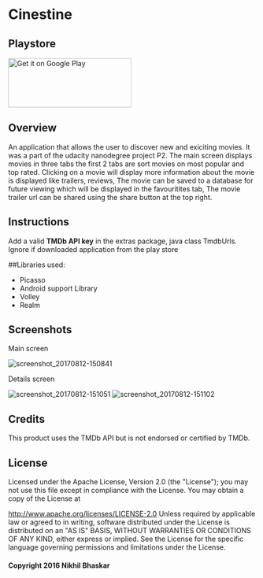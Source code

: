 # Cinestine

## Playstore

<a href='https://play.google.com/store/apps/details?id=comnikhil_31.httpsgithub.cinestine&hl=en&pcampaignid=MKT-Other-global-all-co-prtnr-py-PartBadge-Mar2515-1'><img alt='Get it on Google Play' src='https://play.google.com/intl/en_us/badges/images/generic/en_badge_web_generic.png' width="250" height="100"/></a>
## Overview

An application that allows the user to discover new and exiciting movies. It was a part of the udacity nanodegree project P2. The main screen displays movies in three tabs the first 2 tabs are sort movies on most popular and top rated. Clicking on a movie will display more information about the movie is displayed like trailers, reviews, The movie can be saved to a database for future viewing which will be displayed in the favouritites tab, The movie trailer url can be shared using the share button at the top right.

## Instructions

Add a valid **TMDb API key** in the extras package, java class TmdbUrls. Ignore if downloaded application from the play store

##Libraries used:

* Picasso
* Android support Library
* Volley
* Realm



## Screenshots

Main screen

![screenshot_20170812-150841](https://user-images.githubusercontent.com/19944703/29239697-d085e256-7f71-11e7-8653-b21d11139122.png)

Details screen

![screenshot_20170812-151051](https://user-images.githubusercontent.com/19944703/29239692-9d17ff4e-7f71-11e7-87cd-a3c6a1c829e1.png) ![screenshot_20170812-151102](https://user-images.githubusercontent.com/19944703/29239693-9df85904-7f71-11e7-9781-2df36a428c9d.png)


## Credits 

This product uses the TMDb API but is not endorsed or certified by TMDb.

## License

Licensed under the Apache License, Version 2.0 (the "License"); you may not use this file except in compliance with the License. You may obtain a copy of the License at

http://www.apache.org/licenses/LICENSE-2.0
Unless required by applicable law or agreed to in writing, software distributed under the License is distributed on an "AS IS" BASIS, WITHOUT WARRANTIES OR CONDITIONS OF ANY KIND, either express or implied. See the License for the specific language governing permissions and limitations under the License.

#### Copyright 2016 Nikhil Bhaskar
